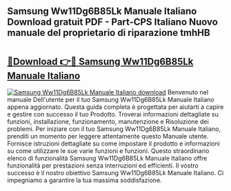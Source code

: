 ## Samsung Ww11Dg6B85Lk Manuale Italiano Download gratuit PDF - Part-CPS Italiano Nuovo manuale del proprietario di riparazione tmhHB

# <h2><a href="http://dfgqh9.blite.top/?on=Samsung+Ww11Dg6B85Lk+Manuale+Italiano">🔗Download 👉🔴 Samsung Ww11Dg6B85Lk Manuale Italiano</a></h2>

[![Samsung Ww11Dg6B85Lk Manuale Italiano download](https://i.imgur.com/lujVjoI.png)](http://dfgqh9.blite.top/?on=Samsung+Ww11Dg6B85Lk+Manuale+Italiano)
Benvenuto nel manuale Dell'utente per il tuo Samsung Ww11Dg6B85Lk Manuale Italiano appena aggiornato. Questa guida completa è progettata per aiutarti a capire e gestire con successo il tuo Prodotto. Troverai informazioni dettagliate su funzioni, installazione, funzionamento, manutenzione e Risoluzione dei problemi. Per iniziare con il tuo Samsung Ww11Dg6B85Lk Manuale Italiano, prenditi un momento per leggere attentamente questo Manuale utente. Fornisce istruzioni dettagliate su come impostare il prodotto e informazioni su come utilizzare le sue varie funzioni e funzioni. Questo straordinario elenco di funzionalità Samsung Ww11Dg6B85Lk Manuale Italiano offre funzionalità per prestazioni senza interruzioni ed efficienti. Il vostro successo è il nostro obiettivo Samsung Ww11Dg6B85Lk Manuale Italiano. Ci impegniamo a garantire la tua massima soddisfazione.
